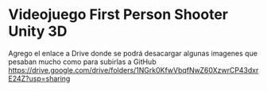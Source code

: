 # Videojuego First Person Shooter Unity 3D 

Agrego el enlace a Drive donde se podrá desacargar algunas imagenes que pesaban mucho como para subirlas a GitHub 
https://drive.google.com/drive/folders/1NGrk0KfwVbqfNwZ60XzwrCP43dxrE24Z?usp=sharing 
